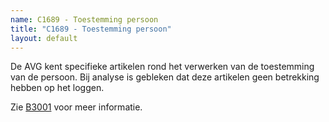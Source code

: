 ```yaml
---
name: C1689 - Toestemming persoon
title: "C1689 - Toestemming persoon"
layout: default
---
```

De AVG kent specifieke artikelen rond het verwerken van de toestemming van de persoon. Bij analyse is gebleken dat deze artikelen geen betrekking hebben op het loggen.

Zie [B3001](./3001.md) voor meer informatie.
